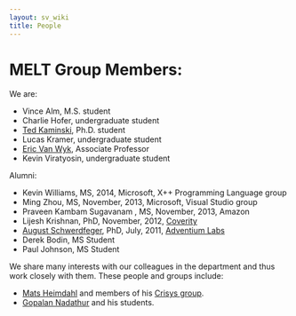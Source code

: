 ```yaml
---
layout: sv_wiki
title: People
---
```


# MELT Group Members:

We are:
* Vince Alm, M.S. student
* Charlie Hofer, undergraduate student
* [Ted Kaminski](http://www-users.cs.umn.edu/~tedinski/), Ph.D. student
* Lucas Kramer, undergraduate student
* [Eric Van Wyk](http://www-users.cs.umn.edu/~evw/), Associate Professor
* Kevin Viratyosin, undergraduate student

Alumni:
* Kevin Williams, MS, 2014, Microsoft, X++ Programming Language group
* Ming Zhou, MS, November, 2013, Microsoft, Visual Studio group
* Praveen Kambam Sugavanam , MS, November, 2013, Amazon
* Lijesh Krishnan, PhD, November, 2012, [Coverity](http://www.coverity.com/)
* [August Schwerdfeger](http://www.adventiumlabs.com/about-us/staff/technical-staff/august-schwerdfeger-phd), PhD, July, 2011, [Adventium Labs](http://www.adventiumlabs.com/)
* Derek Bodin, MS Student
* Paul Johnson, MS Student

We share many interests with our colleagues in the department and thus work closely with them. These people and groups include:
* [Mats Heimdahl](http://www.umsec.umn.edu/directory/mats-heimdahl/) and members of his [Crisys group](http://crisys.cs.umn.edu/).
* [Gopalan Nadathur](http://www-users.cs.umn.edu/~gopalan/) and his students. 
